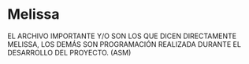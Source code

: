 # Melissa
EL ARCHIVO IMPORTANTE Y/O SON LOS QUE DICEN DIRECTAMENTE MELISSA, LOS DEMÁS SON PROGRAMACIÓN REALIZADA DURANTE 
EL DESARROLLO DEL PROYECTO. (ASM)
